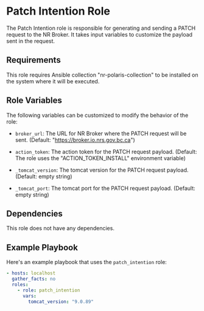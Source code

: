 # Patch Intention Role

The Patch Intention role is responsible for generating and sending a PATCH request to the NR Broker. It takes input variables to customize the payload sent in the request.

## Requirements

This role requires Ansible collection "nr-polaris-collection" to be installed on the system where it will be executed.

## Role Variables

The following variables can be customized to modify the behavior of the role:

- `broker_url`: The URL for NR Broker where the PATCH request will be sent. (Default: "https://broker.io.nrs.gov.bc.ca")

- `action_token`: The action token for the PATCH request payload. (Default: The role uses the "ACTION_TOKEN_INSTALL" environment variable)

- `_tomcat_version`: The tomcat version for the PATCH request payload. (Default: empty string)

- `_tomcat_port`: The tomcat port for the PATCH request payload. (Default: empty string)

## Dependencies

This role does not have any dependencies.

## Example Playbook

Here's an example playbook that uses the `patch_intention` role:

```yaml
- hosts: localhost
  gather_facts: no
  roles:
    - role: patch_intention
      vars:
        tomcat_version: "9.0.89"

